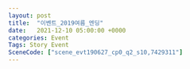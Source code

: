 ```yaml
---
layout: post
title:  "이벤트_2019여름_엔딩"
date:   2021-12-10 05:00:00 +0000
categories: Event
Tags: Story Event
SceneCode: ["scene_evt190627_cp0_q2_s10,7429311"]
---
```


